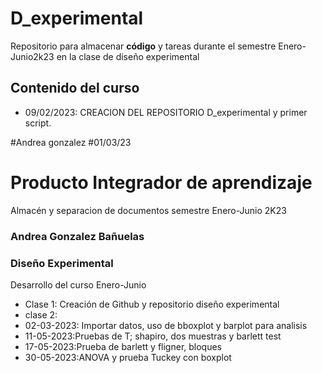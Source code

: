 # D_experimental
Repositorio para almacenar **código** y tareas durante el semestre Enero-Junio2k23 en la clase de diseño experimental

## Contenido del curso

+ 09/02/2023: CREACION DEL REPOSITORIO D_experimental y primer script.

#Andrea gonzalez
#01/03/23

# Producto Integrador de aprendizaje
Almacén y separacion de documentos semestre Enero-Junio 2K23

### Andrea Gonzalez Bañuelas

### Diseño Experimental
 Desarrollo del curso Enero-Junio

+ Clase 1: Creación de Github y repositorio diseño experimental
+ clase 2: 
+ 02-03-2023: Importar datos, uso de bboxplot y barplot para analisis
+ 11-05-2023:Pruebas de T; shapiro, dos muestras y barlett test
+ 17-05-2023:Prueba de barlett y fligner, bloques 
+ 30-05-2023:ANOVA y prueba Tuckey con boxplot








